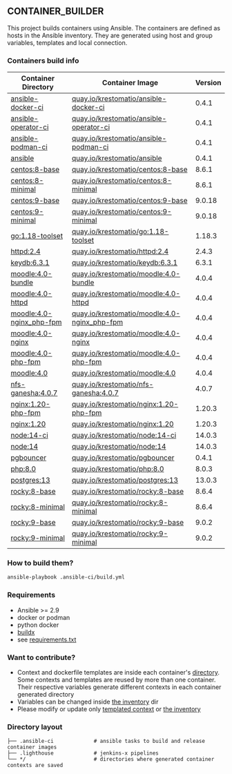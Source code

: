 ## CONTAINER_BUILDER
This project builds containers using Ansible. The containers are defined as hosts in the Ansible inventory. They are generated using host and group variables, templates and local connection.

### Containers build info
| Container Directory  | Container Image  | Version  |
|---|---|---|
| [ansible-docker-ci](ci/ansible-docker-ci/)| [quay.io/krestomatio/ansible-docker-ci](https://quay.io/krestomatio/ansible-docker-ci) | 0.4.1 |
| [ansible-operator-ci](ci/ansible-operator-ci/)| [quay.io/krestomatio/ansible-operator-ci](https://quay.io/krestomatio/ansible-operator-ci) | 0.4.1 |
| [ansible-podman-ci](ci/ansible-podman-ci/)| [quay.io/krestomatio/ansible-podman-ci](https://quay.io/krestomatio/ansible-podman-ci) | 0.4.1 |
| [ansible](ci/ansible/)| [quay.io/krestomatio/ansible](https://quay.io/krestomatio/ansible) | 0.4.1 |
| [centos:8-base](centos/centos8-base/)| [quay.io/krestomatio/centos:8-base](https://quay.io/krestomatio/centos) | 8.6.1 |
| [centos:8-minimal](centos/centos8-minimal/)| [quay.io/krestomatio/centos:8-minimal](https://quay.io/krestomatio/centos) | 8.6.1 |
| [centos:9-base](centos/centos9-base/)| [quay.io/krestomatio/centos:9-base](https://quay.io/krestomatio/centos) | 9.0.18 |
| [centos:9-minimal](centos/centos9-minimal/)| [quay.io/krestomatio/centos:9-minimal](https://quay.io/krestomatio/centos) | 9.0.18 |
| [go:1.18-toolset](go/go118-toolset/)| [quay.io/krestomatio/go:1.18-toolset](https://quay.io/krestomatio/go) | 1.18.3 |
| [httpd:2.4](httpd/httpd24/)| [quay.io/krestomatio/httpd:2.4](https://quay.io/krestomatio/httpd) | 2.4.3 |
| [keydb:6.3.1](keydb/keydb63/)| [quay.io/krestomatio/keydb:6.3.1](https://quay.io/krestomatio/keydb) | 6.3.1 |
| [moodle:4.0-bundle](moodle/moodle40_bundle/)| [quay.io/krestomatio/moodle:4.0-bundle](https://quay.io/krestomatio/moodle) | 4.0.4 |
| [moodle:4.0-httpd](moodle/moodle40_httpd24/)| [quay.io/krestomatio/moodle:4.0-httpd](https://quay.io/krestomatio/moodle) | 4.0.4 |
| [moodle:4.0-nginx_php-fpm](moodle/moodle40_nginx120_php80-fpm/)| [quay.io/krestomatio/moodle:4.0-nginx_php-fpm](https://quay.io/krestomatio/moodle) | 4.0.4 |
| [moodle:4.0-nginx](moodle/moodle40_nginx120/)| [quay.io/krestomatio/moodle:4.0-nginx](https://quay.io/krestomatio/moodle) | 4.0.4 |
| [moodle:4.0-php-fpm](moodle/moodle40_php80-fpm/)| [quay.io/krestomatio/moodle:4.0-php-fpm](https://quay.io/krestomatio/moodle) | 4.0.4 |
| [moodle:4.0](moodle/moodle40/)| [quay.io/krestomatio/moodle:4.0](https://quay.io/krestomatio/moodle) | 4.0.4 |
| [nfs-ganesha:4.0.7](nfs-ganesha/nfs-ganesha40/)| [quay.io/krestomatio/nfs-ganesha:4.0.7](https://quay.io/krestomatio/nfs-ganesha) | 4.0.7 |
| [nginx:1.20-php-fpm](nginx/nginx120_php80-fpm/)| [quay.io/krestomatio/nginx:1.20-php-fpm](https://quay.io/krestomatio/nginx) | 1.20.3 |
| [nginx:1.20](nginx/nginx120/)| [quay.io/krestomatio/nginx:1.20](https://quay.io/krestomatio/nginx) | 1.20.3 |
| [node:14-ci](node/node14-ci/)| [quay.io/krestomatio/node:14-ci](https://quay.io/krestomatio/node) | 14.0.3 |
| [node:14](node/node14/)| [quay.io/krestomatio/node:14](https://quay.io/krestomatio/node) | 14.0.3 |
| [pgbouncer](pgbouncer/)| [quay.io/krestomatio/pgbouncer](https://quay.io/krestomatio/pgbouncer) | 0.4.1 |
| [php:8.0](php/php80-fpm/)| [quay.io/krestomatio/php:8.0](https://quay.io/krestomatio/php) | 8.0.3 |
| [postgres:13](postgres/postgres13/)| [quay.io/krestomatio/postgres:13](https://quay.io/krestomatio/postgres) | 13.0.3 |
| [rocky:8-base](rocky/rocky8-base/)| [quay.io/krestomatio/rocky:8-base](https://quay.io/krestomatio/rocky) | 8.6.4 |
| [rocky:8-minimal](rocky/rocky8-minimal/)| [quay.io/krestomatio/rocky:8-minimal](https://quay.io/krestomatio/rocky) | 8.6.4 |
| [rocky:9-base](rocky/rocky9-base/)| [quay.io/krestomatio/rocky:9-base](https://quay.io/krestomatio/rocky) | 9.0.2 |
| [rocky:9-minimal](rocky/rocky9-minimal/)| [quay.io/krestomatio/rocky:9-minimal](https://quay.io/krestomatio/rocky) | 9.0.2 |

### How to build them?
```bash
ansible-playbook .ansible-ci/build.yml
```

### Requirements
* Ansible >= 2.9
* docker or podman
* python docker
* [buildx](https://github.com/docker/buildx)
* see [requirements.txt](.ansible-ci/requirements.txt)

### Want to contribute?
* Context and dockerfile templates are inside each container's [directory](.ansible-ci/files/templated_contexts/). Some contexts and templates are reused by more than one container. Their respective variables generate different contexts in each container generated directory
* Variables can be changed inside [the inventory](.ansible-ci/inventory) dir
* Please modify or update only [templated context](.ansible-ci/files/templated_contexts/) or [the inventory](.ansible-ci/inventory)

### Directory layout
```
├── .ansible-ci             # ansible tasks to build and release container images
├── .lighthouse             # jenkins-x pipelines
└── */                      # directories where generated container contexts are saved
```
